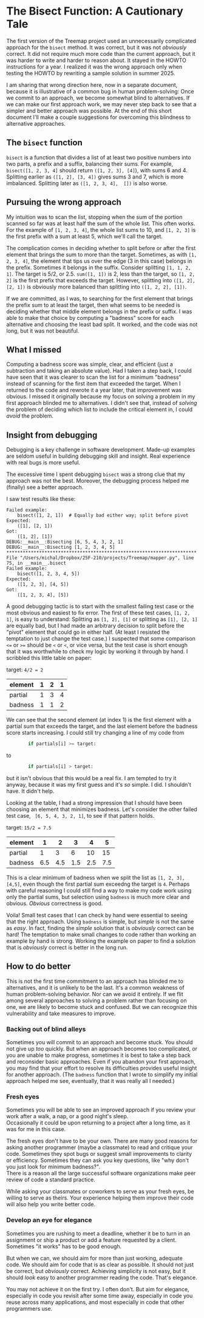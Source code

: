 # The Bisect Function: A Cautionary Tale

The first version of the Treemap project used an unnecessarily 
complicated approach for the `bisect` method.  It was correct, but 
it was not _obviously_ correct.  It did not require much more code 
than the current approach, but it was harder to write and harder to 
reason about.   It stayed in the HOWTO instructions for a year.  I 
realized it was the wrong approach only when testing the HOWTO by 
rewriting a sample solution in summer 2025.  

I am sharing that wrong direction here, now in a separate document, 
because it is illustrative of a common bug in human problem-solving: 
Once we commit to an approach, we become somewhat blind to 
alternatives.  If we can make our first approach work, we may never 
step back to see that a simpler and better approach was possible. At 
the end of this short document I'll make a couple suggestions for 
overcoming this blindness to alternative approaches. 

## The `bisect` function

`bisect` is a function that divides a list of at least two positive 
numbers into two parts, a 
prefix and a suffix, balancing their sums.  For example,
`bisect([1, 2, 3, 4]` should return `([1, 2, 3], [4]`), with sums 6 
and 4.  Splitting earlier as `([1, 2], [3, 4])` gives sums 3 and 
7, which is more imbalanced.  Splitting later as `([1, 2, 3, 4], 
[])` is also worse.

## Pursuing the wrong approach

My intuition was to scan the list, stopping when the sum of the portion 
scanned so far was at least half the sum of the whole list.
This often works.  For the example of `[1, 2, 3, 4]`, the whole list 
sums to 10, and `[1, 2, 3]` is the first prefix with a sum at least 
5, which we'll call the target.

The complication comes in deciding 
whether to split before or after the first element that brings the
sum to more than the target. Sometimes, as with `[1, 2, 3, 4]`, the 
element that tips us over the edge (3 in this case) belongs in the 
prefix.  Sometimes it belongs in the suffix.  Consider splitting
`[1, 1, 2, 1]`.  The target is 5/2, or 2.5.  `sum([1, 1])` is 2, 
less than the target, so `[1, 2, 2]` is the first prefix that exceeds
the target.  However, splitting into `([1, 2], [2, 1])` is obviously 
more balanced than splitting into `([1, 2, 2], [1])`.  

If we are committed, as I was, to searching for the first element 
that brings the prefix sum to at least the target, then what seems 
to be needed is deciding whether that middle element belongs in the 
prefix or suffix.  I was able to make that choice by computing a 
"badness" score for each alternative and choosing the least bad 
split.  It worked, and the code was not long, but it was not beautiful.

## What I missed

Computing a badness score was simple, clear, and efficient (just a 
subtraction and taking an absolute value).  Had I taken a step back, 
I could have seen that it was clearer to scan the list for a minimum 
"badness" instead of scanning for the first item that exceeded the 
target.  When I returned to the code and rewrote it a year later, 
that improvement was obvious.  I missed it originally because my 
focus on solving a problem in my first approach blinded me to 
alternatives.  I didn't see that, instead of _solving_ the problem 
of deciding which list to include the critical element in, I could 
_avoid_ the problem. 


## Insight from debugging

Debugging is a key 
challenge in software development.  Made-up examples are seldom 
useful in building debugging skill and insight.  Real experience 
with real bugs is more useful. 

The excessive time I spent debugging `bisect` 
was a strong clue that my approach was not the best.  Moreover, the 
debugging process helped me (finally) see a better approach.


I saw test results 
like these:

```commandline
Failed example:
    bisect([1, 2, 1])  # Equally bad either way; split before pivot
Expected:
    ([1], [2, 1])
Got:
    ([1, 2], [1])
DEBUG:__main__:Bisecting [6, 5, 4, 3, 2, 1]
DEBUG:__main__:Bisecting [1, 2, 3, 4, 5]
**********************************************************************
File "/Users/michal/Dropbox/25F-210/projects/Treemap/mapper.py", line 75, in __main__.bisect
Failed example:
    bisect([1, 2, 3, 4, 5])
Expected:
    ([1, 2, 3], [4, 5])
Got:
    ([1, 2, 3, 4], [5])
```

A good debugging tactic is to start with the smallest failing
test case or the most 
obvious and easiest to fix error.  The first of these test cases,
`[1, 2, 1]`, is easy to understand:  Splitting as
`[1, 2], [1]` or splitting as `[1], [2, 1]` are equally bad,
but I had made an arbitrary decision to split before the "pivot" 
element that could go in either half.  (At least I resisted the
temptation to just change the test case.)  I suspected that some 
comparison `<=` or `>=` should be
`<` or `<`, or vice versa, but the test case is short enough that 
it was worthwhile to check my logic by working it through by hand.
I scribbled this little table on paper: 

target: `4/2 = 2`

 element  | 1  |  2  | 1 |
----------| ---| ---| --- |
 partial  |  1 |  3 | 4   |
 badness  |  1 |  1 | 2  |

We can see that the second element (at index 1) is the first element 
with a partial sum that exceeds the target, and the last element 
before the badness score starts increasing.  I could still try 
changing a line of my code from 

```python
        if partials[i] >= target:
```

to 

```python
        if partials[i] > target:
```

but it isn't obvious that this would be a real fix.
I am tempted to try it 
anyway, because it was my first guess and it's _so_ simple.
I did. I shouldn't have. It didn't help. 

Looking at the table, I had a strong impression that I should have 
been choosing an element that minimizes badness.   Let's consider 
the other failed test case, ` [6, 5, 4, 3, 2, 1]`, to see if that 
pattern holds. 

target: `15/2 = 7.5`

 element  | 1   | 2   | 3   | 4   | 5   |
----------|-----|-----|-----|-----|-----|
 partial  | 1   | 3   | 6   | 10  | 15  |
 badness  | 6.5 | 4.5 | 1.5 | 2.5 | 7.5 |

This is a clear minimum of badness when we split the list
as `[1, 2, 3], [4,5]`, even though the first partial sum
exceedng the target is `4`.  Perhaps with 
careful reasoning I could still 
find a way to make my code work using only the partial sums,
but selection using `badness` is much more clear and obvious.
_Obvious_ correctness is good.  

Voila! Small test cases that I can check by hand were essential to 
seeing that the right approach.  Using `badness` is simple, but 
_simple_ is not the same as _easy_.  In fact, finding the _simple_ 
solution that is _obviously_ correct can be hard!  The 
temptation to make small changes to code rather than working an 
example by hand is strong.  Working the example on paper to
find a solution that is _obviously_ 
correct is better in the long run. 

## How to do better

This is not the first time commitment to an approach has blinded me 
to alternatives, and it is unlikely to be the last.  It's a common 
weakness of human problem-solving behavior.   Nor can we avoid it 
entirely.  If we flit among several approaches to solving a problem 
rather than focusing on one, we are likely to become stuck and 
confused.  But we can recognize this vulnerability and take measures 
to improve.

### Backing out of blind alleys

Sometimes you will commit to an approach and become stuck.  You 
should not give up _too_ quickly.  But when an approach becomes too 
complicated, or you are unable to make progress, sometimes it is best 
to take a step back and reconsider basic approaches.  Even if you 
abandon your first approach, you may find that your effort to 
resolve its difficulties provides useful insight for another 
approach.  (The `badness` function that I wrote to simplify my 
initial approach helped me see, eventually, that it was really all I 
needed.)

### Fresh eyes

Sometimes you will be able to see an improved approach if you review 
your work after a walk, a nap, or a good night's sleep.  
Occasionally it could be upon returning to a project after a long 
time, as it was for me in this case.

The fresh eyes don't have to be your own.  There are many good 
reasons for asking another programmer (maybe a classmate) to read 
and critique your code.  Sometimes they spot bugs or suggest small 
improvements to clarity or efficiency.  Sometimes they can ask you 
key questions, like "why don't you just look for minimum badness?".  
There is a reason all the large successful software organizations 
make peer review of code a standard practice.

While asking your classmates or coworkers to serve as your fresh 
eyes, be willing to serve as theirs.  Your experience helping them 
improve their code will also help you write better code. 

### Develop an eye for elegance

Sometimes you are rushing to meet a deadline, whether it be to turn 
in an assignment or ship a product or add a feature requested by a 
client.  Sometimes "it works" has to be good enough.  

But when we 
can, we should aim for more than just working, adequate code.  We 
should aim for code that is as clear as possible.  It should not 
just be correct, but _obviously_ correct.   Achieving simplicity is 
not easy, but it should _look_ easy to another programmer reading 
the code.  That's elegance.  

You may not achieve it on the first try.  I often don't.  But aim 
for elegance, especially in code you revisit after some time away, 
especially in code you reuse across many applications, and most 
especially in code that other programmers use.   
